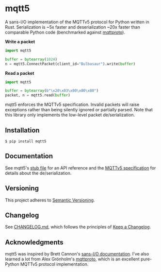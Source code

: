 # mqtt5

A sans-I/O implementation of the MQTTv5 protocol for Python written in Rust. Serialization is ~5x faster and deserialization ~20x faster than comparable Python code (benchmarked against [mqttproto](https://github.com/agronholm/mqttproto)).

**Write a packet**

```py
import mqtt5

buffer = bytearray(1024)
n = mqtt5.ConnectPacket(client_id="Bulbasaur").write(buffer)
```

**Read a packet**

```py
import mqtt5

buffer = bytearray(b"\x20\x03\x00\x00\x00")
packet, n = mqtt5.read(buffer)
```

mqtt5 enforces the MQTTv5 specification. Invalid packets will raise exceptions rather than being silently ignored or partially parsed. Note that this library only implements the low-level packet de/serialization.

## Installation

```console
$ pip install mqtt5
```

## Documentation

See mqtt5's [stub file](https://github.com/empicano/mqtt5/blob/main/mqtt5.pyi) for an API reference and the [MQTTv5 specification](https://docs.oasis-open.org/mqtt/mqtt/v5.0/os/mqtt-v5.0-os.html) for details about the de/serialization.

## Versioning

This project adheres to [Semantic Versioning](https://semver.org/spec/v2.0.0.html).

## Changelog

See [CHANGELOG.md](https://github.com/empicano/mqtt5/blob/main/CHANGELOG.md), which follows the principles of [Keep a Changelog](https://keepachangelog.com/en/1.1.0/).

## Acknowledgments

mqtt5 was inspired by Brett Cannon's [sans-I/O documentation](https://sans-io.readthedocs.io). I've also learned a lot from Alex Grönholm's [mqttproto](https://github.com/agronholm/mqttproto), which is an excellent pure-Python MQTTv5 protocol implementation.
